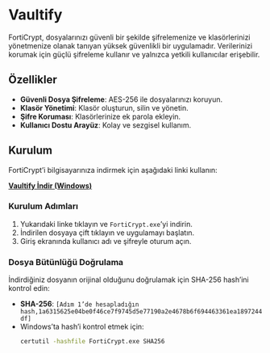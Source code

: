 # Vaultify

FortiCrypt, dosyalarınızı güvenli bir şekilde şifrelemenize ve klasörlerinizi yönetmenize olanak tanıyan yüksek güvenlikli bir uygulamadır. Verilerinizi korumak için güçlü şifreleme kullanır ve yalnızca yetkili kullanıcılar erişebilir.

## Özellikler
- **Güvenli Dosya Şifreleme**: AES-256 ile dosyalarınızı koruyun.
- **Klasör Yönetimi**: Klasör oluşturun, silin ve yönetin.
- **Şifre Koruması**: Klasörlerinize ek parola ekleyin.
- **Kullanıcı Dostu Arayüz**: Kolay ve sezgisel kullanım.

## Kurulum
FortiCrypt’i bilgisayarınıza indirmek için aşağıdaki linki kullanın:

[**Vaultify İndir (Windows)**](https://github.com/KULLANICI_ADIN/forticrypt/releases/download/v1.0.0/FortiCrypt.exe)

### Kurulum Adımları
1. Yukarıdaki linke tıklayın ve `FortiCrypt.exe`’yi indirin.
2. İndirilen dosyaya çift tıklayın ve uygulamayı başlatın.
3. Giriş ekranında kullanıcı adı ve şifreyle oturum açın.

### Dosya Bütünlüğü Doğrulama
İndirdiğiniz dosyanın orijinal olduğunu doğrulamak için SHA-256 hash’ini kontrol edin:
- **SHA-256**: `[Adım 1’de hesapladığın hash,1a6315625e04be0f46ce7f9745d5e77190a2e4678b6f694463361ea1897244df]`
- Windows’ta hash’i kontrol etmek için:
  ```bash
  certutil -hashfile FortiCrypt.exe SHA256
